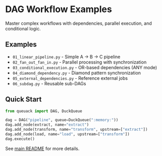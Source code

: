 # DAG Workflow Examples

Master complex workflows with dependencies, parallel execution, and conditional logic.

## Examples

- `01_linear_pipeline.py` - Simple A → B → C pipeline
- `02_fan_out_fan_in.py` - Parallel processing with synchronization
- `03_conditional_execution.py` - OR-based dependencies (ANY mode)
- `04_diamond_dependency.py` - Diamond pattern synchronization
- `05_external_dependencies.py` - Reference external jobs
- `06_subdag.py` - Reusable sub-DAGs

## Quick Start

```python
from queuack import DAG, DuckQueue

dag = DAG("pipeline", queue=DuckQueue(":memory:"))
dag.add_node(extract, name="extract")
dag.add_node(transform, name="transform", upstream=["extract"])
dag.add_node(load, name="load", upstream=["transform"])
dag.execute()
```

See [main README](../../README.md) for more details.
